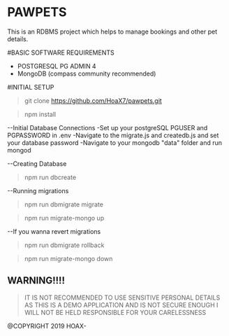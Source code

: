 # PAWPETS
This is an RDBMS project which helps to manage bookings and other pet details. 

#BASIC SOFTWARE REQUIREMENTS
- POSTGRESQL PG ADMIN 4
- MongoDB (compass community recommended)

#INITIAL SETUP
>git clone https://github.com/HoaX7/pawpets.git

>npm install

--Initial Database Connections
-Set up your postgreSQL PGUSER and PGPASSWORD in .env
-Navigate to the migrate.js and createdb.js and set your database password
-Navigate to your mongodb "data" folder and run mongod

--Creating Database
>npm run dbcreate

--Running migrations
>npm run dbmigrate migrate

>npm run migrate-mongo up

--If you wanna revert migrations
>npm run dbmigrate rollback

>npm run migrate-mongo down

## WARNING!!!!
> IT IS NOT RECOMMENDED TO USE SENSITIVE PERSONAL DETAILS AS THIS IS A DEMO APPLICATION AND IS NOT SECURE ENOUGH
> I WILL NOT BE HELD RESPONSIBLE FOR YOUR CARELESSNESS 
 



@COPYRIGHT 2019 HOAX-
